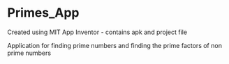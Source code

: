 # Primes_App
Created using MIT App Inventor - contains apk and project file

Application for finding prime numbers and finding the prime factors of non prime numbers
